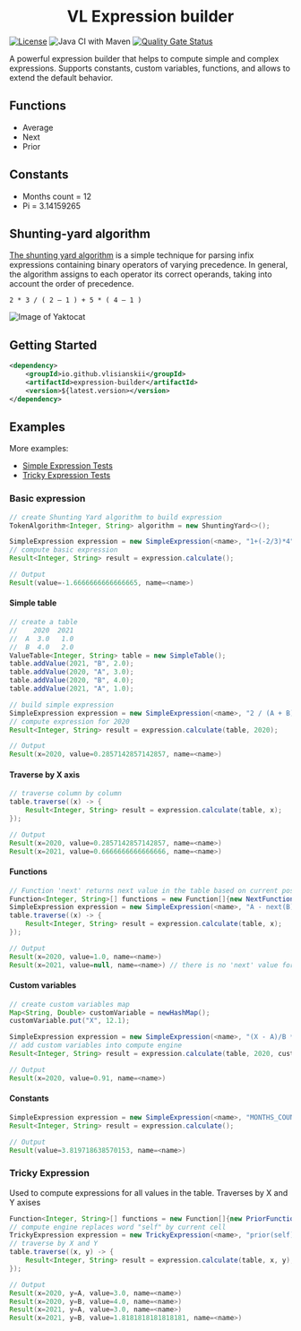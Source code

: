 <h1 align="center">VL Expression builder</h1>

[![License](https://img.shields.io/badge/License-Apache%202.0-blue.svg)](https://opensource.org/licenses/Apache-2.0)
![Java CI with Maven](https://github.com/vlisianskii/expression-builder/workflows/Java%20CI%20with%20Maven/badge.svg)
[![Quality Gate Status](https://sonarcloud.io/api/project_badges/measure?project=vlisianskii_expression-builder&metric=alert_status)](https://sonarcloud.io/dashboard?id=vlisianskii_expression-builder)

A powerful expression builder that helps to compute simple and complex expressions. Supports constants, custom variables, functions, and allows to extend the default behavior.

## Functions
- Average
- Next
- Prior

## Constants
- Months count = 12
- Pi = 3.14159265

## Shunting-yard algorithm

[The shunting yard algorithm](https://en.wikipedia.org/wiki/Shunting-yard_algorithm) is a simple technique for parsing infix expressions containing binary operators of varying precedence. 
In general, the algorithm assigns to each operator its correct operands, taking into account the order of precedence.  

```text
2 * 3 / ( 2 – 1 ) + 5 * ( 4 – 1 )
```

![Image of Yaktocat](https://i.stack.imgur.com/TrHR0.png)

## Getting Started
```xml
<dependency>
    <groupId>io.github.vlisianskii</groupId>
    <artifactId>expression-builder</artifactId>
    <version>${latest.version></version>
</dependency>
```

## Examples

More examples:
- [Simple Expression Tests](https://github.com/vlisianskii/expression-builder/blob/master/src/test/java/vl/SimpleExpressionTest.java)
- [Tricky Expression Tests](https://github.com/vlisianskii/expression-builder/blob/master/src/test/java/vl/TrickyExpressionTest.java) 

### Basic expression

```java
// create Shunting Yard algorithm to build expression
TokenAlgorithm<Integer, String> algorithm = new ShuntingYard<>();

SimpleExpression expression = new SimpleExpression(<name>, "1+(-2/3)*4", algorithm);
// compute basic expression
Result<Integer, String> result = expression.calculate();

// Output
Result(value=-1.6666666666666665, name=<name>)                                        
```

#### Simple table

```java
// create a table
//    2020  2021
//  A  3.0   1.0
//  B  4.0   2.0
ValueTable<Integer, String> table = new SimpleTable();
table.addValue(2021, "B", 2.0);
table.addValue(2020, "A", 3.0);
table.addValue(2020, "B", 4.0);
table.addValue(2021, "A", 1.0);

// build simple expression
SimpleExpression expression = new SimpleExpression(<name>, "2 / (A + B)", algorithm);
// compute expression for 2020 
Result<Integer, String> result = expression.calculate(table, 2020);

// Output
Result(x=2020, value=0.2857142857142857, name=<name>)
```

#### Traverse by X axis 

```java
// traverse column by column
table.traverse((x) -> {
    Result<Integer, String> result = expression.calculate(table, x);
});

// Output
Result(x=2020, value=0.2857142857142857, name=<name>)
Result(x=2021, value=0.6666666666666666, name=<name>)
```

#### Functions

```java
// Function 'next' returns next value in the table based on current position
Function<Integer, String>[] functions = new Function[]{new NextFunction()};
SimpleExpression expression = new SimpleExpression(<name>, "A - next(B)", algorithm, functions);
table.traverse((x) -> {
    Result<Integer, String> result = expression.calculate(table, x);
});

// Output
Result(x=2020, value=1.0, name=<name>)
Result(x=2021, value=null, name=<name>) // there is no 'next' value for current 2021 by X axis
```

#### Custom variables

```java
// create custom variables map
Map<String, Double> customVariable = newHashMap();
customVariable.put("X", 12.1);

SimpleExpression expression = new SimpleExpression(<name>, "(X - A)/B * 0.4", algorithm);
// add custom variables into compute engine
Result<Integer, String> result = expression.calculate(table, 2020, customVariable);

// Output 
Result(x=2020, value=0.91, name=<name>)
```

#### Constants

```java
SimpleExpression expression = new SimpleExpression(<name>, "MONTHS_COUNT/Pi", algorithm);
Result<Integer, String> result = expression.calculate();

// Output  
Result(value=3.819718638570153, name=<name>)
```

### Tricky Expression

Used to compute expressions for all values in the table. Traverses by X and Y axises

```java
Function<Integer, String>[] functions = new Function[]{new PriorFunction()};
// compute engine replaces word "self" by current cell
TrickyExpression expression = new TrickyExpression(<name>, "prior(self)/self", algorithm, functions);
// traverse by X and Y
table.traverse((x, y) -> {
    Result<Integer, String> result = expression.calculate(table, x, y);
});

// Output  
Result(x=2020, y=A, value=3.0, name=<name>)
Result(x=2020, y=B, value=4.0, name=<name>)
Result(x=2021, y=A, value=3.0, name=<name>)
Result(x=2021, y=B, value=1.8181818181818181, name=<name>)
```